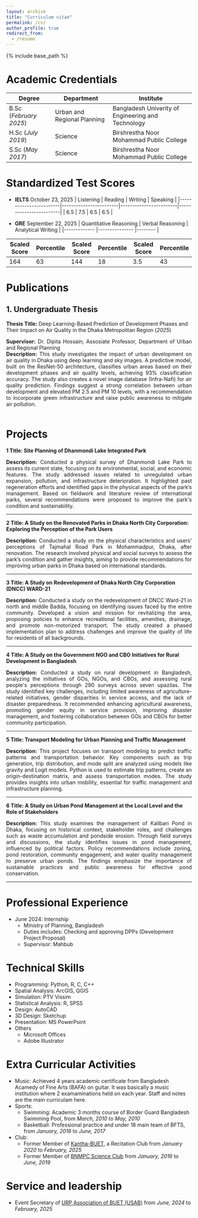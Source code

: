```yaml
---
layout: archive
title: "Curriculum vitae"
permalink: /cv/
author_profile: true
redirect_from:
  - /resume
---
```


{% include base_path %}

Academic Credentials
======      		

| Degree                 | Department                                           |  Institute                                         |                                 
| -----------------------| -----------------------------------------------------| ---------------------------------------------------|                              
| B.Sc (_February 2025_) |Urban and Regional Planning                           | Bangladesh Univerity of Engineering and Technology |
| H.Sc (_July 2019_)     | Science                                              | Birshrestha Noor Mohammad Public College           |
| S.Sc (_May 2017_)      | Science                                              | Birshrestha Noor Mohammad Public College           |




Standardized Test Scores
======
- **IELTS** October 23, 2025
| Listening              | Reading                |  Writing               | Speaking               |
|------------------------|------------------------|------------------------|------------------------|
| 6.5                    | 7.5                    | 6.5                    |   6.5                  |

- **GRE** September 22, 2025
| Quantitative Reasoning      | Verbal Reasoning              |  Analytical Writing               |
|-------------                |---------------  |--------                                         |

| Scaled Score | Percentile   | Scaled Score    | Percentile  | Scaled Score     | Percentile     |
|------------- |--------------|---------------  |--------     |---------         |----------------|
| 164          | 63           |144              |   18        |3.5               |43              |

Publications
=======
## 1. Undergraduate Thesis
**Thesis Title:** Deep Learning-Based Prediction of Development Phases and Their Impact on Air Quality in the Dhaka Metropolitan Region (_2025_)   
   <div style="text-align: justify;">
     <b>Supervisor:</b> Dr. Dipita Hossain; Assosiate Professor, Department of Urban and Regional Planning <br>
     <b>Description:</b> This study investigates the impact of urban development on air quality in Dhaka using deep learning and sky images. A predictive model, built on the ResNet-50 architecture, classifies 
     urban areas based on their development phases and air quality levels, achieving 93% classification accuracy. The study also creates a novel image database (Infra-Nafi) for air quality prediction. Findings 
     suggest a strong correlation between urban development and elevated PM 2.5 and PM 10 levels, with a recommendation to incorporate green infrastructure and raise public awareness to mitigate air pollution.
   </div>  
<br>

Projects
=======
**1 Title: Site Planning of Dhanmondi Lake Integrated Park**
   <div style="text-align: justify;">
     <b>Description:</b> Conducted a physical survey of Dhanmondi Lake Park to assess its current state, focusing on its environmental, social, and economic features. The study addressed issues related to
     unregulated urban expansion, pollution, and infrastructure deterioration. It highlighted past regeneration efforts and identified gaps in the physical aspects of the park’s management. Based on fieldwork and
     literature review of international parks, several recommendations were proposed to improve the park's condition and sustainability.
   </div>  
   
------------------------------- 
  
**2 Title: A Study on the Renovated Parks in Dhaka North City Corporation: Exploring the Perception of the Park Users**
   <div style="text-align: justify;">
     <b>Description:</b> Conducted a study on the physical characteristics and users' perceptions of Tajmahal Road Park in Mohammadpur, Dhaka, after renovation. The research involved physical and social surveys        to assess the park’s condition and gather insights, aiming to provide recommendations for improving urban parks in Dhaka based on international standards.
   </div>  

------------------------------- 

**3 Title: A Study on Redevelopment of Dhaka North City Corporation (DNCC) WARD-21**
   <div style="text-align: justify;">
     <b>Description:</b> Conducted a study on the redevelopment of DNCC Ward-21 in north and middle Badda, focusing on identifying issues faced by the entire community. Developed a vision and mission for    
     revitalizing the area, proposing policies to enhance recreational facilities, amenities, drainage, and promote non-motorized transport. The study created a phased implementation plan to address challenges        and improve the quality of life for residents of all backgrounds.
   </div>  
   
------------------------------- 
  
**4 Title: A Study on the Government NGO and CBO Initiatives for Rural Development in Bangladesh**
   <div style="text-align: justify;">
     <b>Description:</b> Conducted a study on rural development in Bangladesh, analyzing the initiatives of GOs, NGOs, and CBOs, and assessing rural people's perceptions through 290 surveys across seven         
     upazilas. The study identified key challenges, including limited awareness of agriculture-related initiatives, gender disparities in service access, and the lack of disaster preparedness. It recommended 
     enhancing agricultural awareness, promoting gender equity in service provision, improving disaster management, and fostering collaboration between GOs and CBOs for better community participation.
   </div> 
   
------------------------------- 

**5 Title: Transport Modeling for Urban Planning and Traffic Management**
   <div style="text-align: justify;">
     <b>Description:</b> This project focuses on transport modeling to predict traffic patterns and transportation behavior. Key components such as trip generation, trip distribution, and mode split are analyzed 
     using models like gravity and Logit models. Python is used to estimate trip patterns, create an origin-destination matrix, and assess transportation modes. The study provides insights into urban mobility, 
     essential for traffic management and infrastructure planning.
   </div> 
   
------------------------------- 

**6 Title: A Study on Urban Pond Management at the Local Level and the Role of Stakeholders**
   <div style="text-align: justify;">
     <b>Description:</b> This study examines the management of Kalibari Pond in Dhaka, focusing on historical context, stakeholder roles, and challenges such as waste accumulation and pondside erosion. Through 
     field surveys and discussions, the study identifies issues in pond management, influenced by political factors. Policy recommendations include zoning, pond restoration, community engagement, and water 
     quality management to preserve urban ponds. The findings emphasize the importance of sustainable practices and public awareness for effective pond conservation.
   </div> 
   
------------------------------- 



Professional Experience
======
* June 2024: Internship
  * Ministry of Planning, Bangladesh
  * Duties includes: Checking and approving DPPs (Development Project Proposal)
  * Supervisor: Mahbub

Technical Skills
======
* Programming: Python, R, C, C++
* Spatial Analysis: ArcGIS, QGIS
* Simulation: PTV Vissim
* Statistical Analysis: R, SPSS
* Design: AutoCAD
* 3D Design: Sketchup
* Presentation: MS PowerPoint
* Others
  * Microsoft Offices
  * Adobe Illustrator

Extra Curricular Activities
======
* Music:  Achieved 4 years academic certificate from Bangladesh Acamedy of Fine Arts (BAFA) on guitar.
    It was basically a music institution where 2 examaminations held on each year. Staff and notes are the
    main curriculam here.
* Sports:
    * Swimming: Academic 3 months course of Border Guard Bangladesh Swimming Pool, from _March, 2010_ to _May, 2010_
    * Basketball: Professional practice and under 18 main team of BFTS, from _January, 2016_ to _June, 2017_
* Club:  
   * Former Member of [Kantha-BUET](https://www.facebook.com/groups/142258032505802), a Recitation Club from _January 2020_ to _February, 2025_
   * Former Member of [BNMPC Science Club](https://www.facebook.com/bnmpc.science.club) from _January, 2016_ to _June, 2019_

Service and leadership
======
* Event Secretary of [URP Association of BUET (USAB)](https://www.facebook.com/groups/43813318108) from _June, 2024_ to _February, 2025_
